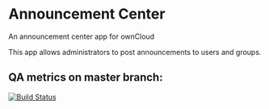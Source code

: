 # Announcement Center

An announcement center app for ownCloud

This app allows administrators to post announcements to users and groups.

## QA metrics on master branch:

[![Build Status](https://travis-ci.org/nickv-oc/announcementcenter.svg?branch=master)](https://travis-ci.org/nickv-oc/announcementcenter)

